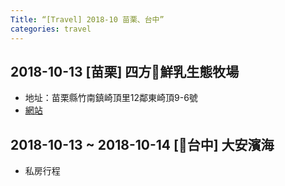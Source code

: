 ```yaml
---
Title: “[Travel] 2018-10 苗栗、台中”
categories: travel
---
```


 ## 2018-10-13 [苗栗] 四方鮮乳生態牧場
* 地址：苗栗縣竹南鎮崎頂里12鄰東崎頂9-6號
* [網站](http://www.fourways.com.tw/ranch1/)

## 2018-10-13 ~ 2018-10-14 [台中] 大安濱海
* 私房行程


